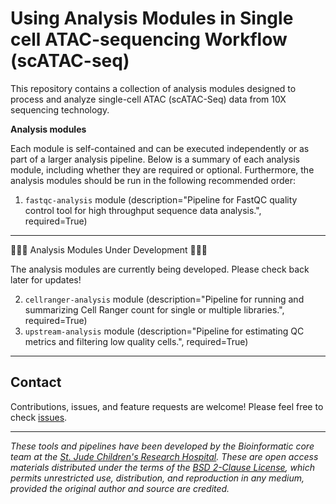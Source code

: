 # Using Analysis Modules in Single cell ATAC-sequencing Workflow (scATAC-seq)

This repository contains a collection of analysis modules designed to process and analyze single-cell ATAC (scATAC-Seq) data from 10X sequencing technology. 

**Analysis modules**

Each module is self-contained and can be executed independently or as part of a larger analysis pipeline. Below is a summary of each analysis module, including whether they are required or optional. Furthermore, the analysis modules should be run in the following recommended order:

1. `fastqc-analysis` module (description="Pipeline for FastQC quality control tool for high throughput sequence data analysis.", required=True)


________________________________________________________________________________________ 
🚧🚧🚧 Analysis Modules Under Development 🚧🚧🚧

The analysis modules are currently being developed. Please check back later for updates!

2. `cellranger-analysis` module (description="Pipeline for running and summarizing Cell Ranger count for single or multiple libraries.", required=True)
3. `upstream-analysis` module (description="Pipeline for estimating QC metrics and filtering low quality cells.", required=True)
________________________________________________________________________________________


## Contact

Contributions, issues, and feature requests are welcome! Please feel free to check [issues](https://github.com/stjude-dnb-binfcore/sc-atac-seq/issues).

---

*These tools and pipelines have been developed by the Bioinformatic core team at the [St. Jude Children's Research Hospital](https://www.stjude.org/). These are open access materials distributed under the terms of the [BSD 2-Clause License](https://opensource.org/license/bsd-2-clause), which permits unrestricted use, distribution, and reproduction in any medium, provided the original author and source are credited.*
